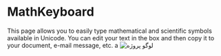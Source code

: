 # MathKeyboard
This page allows you to easily type mathematical and scientific symbols available in Unicode. You can edit your text in the box and then copy it to your document, e-mail message, etc.
a  ![لوگو پروژه](MathKeyboard/Symbols.png)
